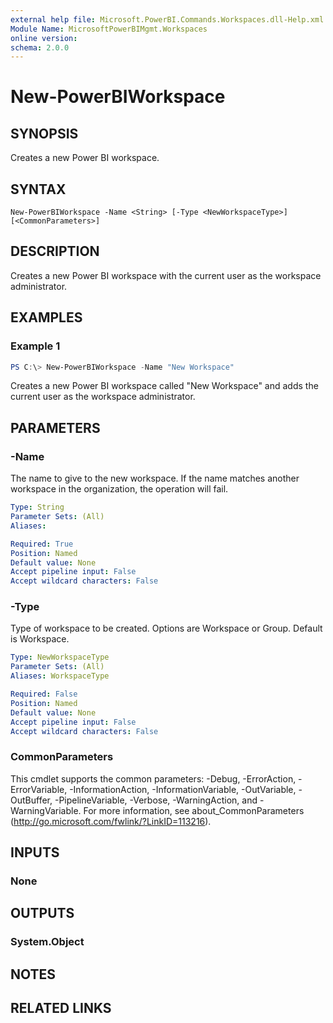 ```yaml
---
external help file: Microsoft.PowerBI.Commands.Workspaces.dll-Help.xml
Module Name: MicrosoftPowerBIMgmt.Workspaces
online version:
schema: 2.0.0
---
```


# New-PowerBIWorkspace

## SYNOPSIS
Creates a new Power BI workspace.

## SYNTAX

```
New-PowerBIWorkspace -Name <String> [-Type <NewWorkspaceType>] [<CommonParameters>]
```

## DESCRIPTION
Creates a new Power BI workspace with the current user as the workspace administrator.

## EXAMPLES

### Example 1
```powershell
PS C:\> New-PowerBIWorkspace -Name "New Workspace"
```

Creates a new Power BI workspace called "New Workspace" and adds the current user as the workspace administrator.

## PARAMETERS

### -Name
The name to give to the new workspace. If the name matches another workspace in the organization, the operation will fail.

```yaml
Type: String
Parameter Sets: (All)
Aliases:

Required: True
Position: Named
Default value: None
Accept pipeline input: False
Accept wildcard characters: False
```

### -Type
Type of workspace to be created. Options are Workspace or Group. Default is Workspace.

```yaml
Type: NewWorkspaceType
Parameter Sets: (All)
Aliases: WorkspaceType

Required: False
Position: Named
Default value: None
Accept pipeline input: False
Accept wildcard characters: False
```

### CommonParameters
This cmdlet supports the common parameters: -Debug, -ErrorAction, -ErrorVariable, -InformationAction, -InformationVariable, -OutVariable, -OutBuffer, -PipelineVariable, -Verbose, -WarningAction, and -WarningVariable. For more information, see about_CommonParameters (http://go.microsoft.com/fwlink/?LinkID=113216).

## INPUTS

### None

## OUTPUTS

### System.Object

## NOTES

## RELATED LINKS

